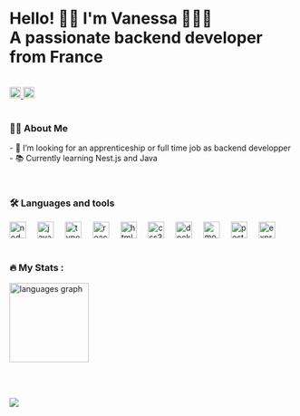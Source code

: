 
<div align="left">
<h1> Hello! 👋🏽 I'm Vanessa  👩🏽‍💻<br>A passionate backend developer from France  </h1>
<br clear="both">


  <div align="left">
   
   <a href="nessb.webdev@gmail.com" target="_blank">
    <img src="https://img.shields.io/static/v1?message=Gmail&logo=gmail&label=&color=D14836&logoColor=purple&labelColor=&style=plastic" height="20" alt="gmail logo"  />
  </a>
  <a href="https://www.linkedin.com/in/vanessa-berardozzi/" target="_blank">
    <img src="https://img.shields.io/static/v1?message=LinkedIn&logo=linkedin&label=&color=0077B5&logoColor=white&labelColor=&style=plastic" height="20" alt="linkedin logo"  />
  </a>
  
</div>
</div>
<br clear="both">


<h3 align="left">👩‍💻  About Me</h3>


<p align="left">- 🔭 I’m looking for an apprenticeship  or full time job as backend developper<br>- 📚 Currently learning Nest.js and Java<br></p>

<br clear="both">

<h3 align="left">🛠 Languages and tools</h3>

<div align="left">
  <img src="https://cdn.jsdelivr.net/gh/devicons/devicon/icons/nodejs/nodejs-original.svg" height="29" alt="nodejs logo"  />
  <img width="12" />
  <img src="https://cdn.jsdelivr.net/gh/devicons/devicon/icons/javascript/javascript-original.svg" height="29" alt="javascript logo"  />
  <img width="12" />
  <img src="https://cdn.jsdelivr.net/gh/devicons/devicon/icons/typescript/typescript-original.svg" height="29" alt="typescript logo"  />
  <img width="12" />
  <img src="https://cdn.jsdelivr.net/gh/devicons/devicon/icons/react/react-original.svg" height="29" alt="react logo"  />
  <img width="12" />
  <img src="https://cdn.jsdelivr.net/gh/devicons/devicon/icons/html5/html5-original.svg" height="29" alt="html5 logo"  />
  <img width="12" />
  <img src="https://cdn.jsdelivr.net/gh/devicons/devicon/icons/css3/css3-original.svg" height="29" alt="css3 logo"  />
  <img width="12" />
  <img src="https://cdn.jsdelivr.net/gh/devicons/devicon/icons/docker/docker-original.svg" height="29" alt="docker logo"  />
  <img width="12" />
  <img src="https://cdn.jsdelivr.net/gh/devicons/devicon/icons/mongodb/mongodb-original.svg" height="29" alt="mongodb logo"  />
  <img width="12" />
  <img src="https://cdn.jsdelivr.net/gh/devicons/devicon/icons/postgresql/postgresql-original.svg" height="29" alt="postgresql logo"  />
  <img width="12" />
  <img src="https://cdn.jsdelivr.net/gh/devicons/devicon/icons/express/express-original.svg" height="29" alt="express logo"  />
</div>

<br clear="both">

<h3 align="left">🔥 My Stats :</h3>

<div align="left">
  <img src="https://github-readme-stats.vercel.app/api/top-langs?username=vanessa-berardozzi&locale=en&hide_title=false&layout=compact&card_width=320&langs_count=5&theme=dracula&hide_border=false&order=2" height="140" alt="languages graph"  />
</div>

###

<br clear="both">

###


<div align="left">
  <img src="https://visitor-badge.laobi.icu/badge?page_id=vanessa-berardozzi.vanessa-berardozzi&left_color=mediumvioletred&right_color=darkmagenta"  />
</div>

###

